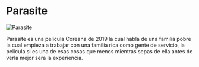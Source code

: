 # Parasite

![Parasite](https://pics.filmaffinity.com/Parasite-406070218-large.jpg)

Parasite es una película Coreana de 2019 la cual habla de una familia pobre la cual empieza a trabajar con una familia rica como gente de servicio, la pelicula si es una de esas cosas que menos mientras sepas de ella antes de verla mejor sera la experiencia.